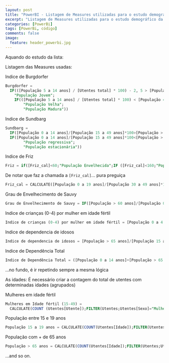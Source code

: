 ```yaml
---
layout: post
title: "PowerBI - Listagem de Measures utilizadas para o estudo demográfico da lista de utentes"
excerpt: "Listagem de Measures utilizadas para o estudo demográfico da lista de utentes."
categories: [PowerBi]
tags: [PowerBi, código]
comments: false
image:
  feature: header_powerbi.jpg
---
```


Aquando do estudo da lista:

Listagem das Measures usadas:

Indice de Burgdorfer
```SQL
Burgdorfer = 
  IF(([População 5 a 14 anos] / [Utentes total] * 100) - 2, 5 > [População 45 a 64 anos] / Utentes[Utentes total] * 100;
    "População Jovem"; 
    IF(([População 5 a 14 anos] / [Utentes total] * 100) < [População 45 a 64 anos] / Utentes[Utentes total] * 100 + 2, 5;
        "População Velha";
        "População Madura"))
```


Indice de Sundbarg
```SQL
Sundbarg = 
  IF([População 0 a 14 anos]/[População 15 a 49 anos]*100>[População > 50 anos]/[População 15 a 49 anos]*100;"População progressiva";
  IF([População 0 a 14 anos]/[População 15 a 49 anos]*100<[População > 50 anos]/[População 15 a 49 anos]*100;
        "População regressiva";
        "População estacionária"))
```

Indice de Friz
```SQL
Friz = if([Friz_cal]<60;"População Envelhecida";IF ([Friz_cal]<160;"População madura";"População jovem"))
```
De notar que faz a chamada a ```[Friz_cal]```... pura preguiça
```SQL
Friz_cal = CALCULATE([População 0 a 19 anos]/[População 30 a 49 anos]*100)
```

Grau de Envelhecimento de Sauvy
```SQL
Grau de Envelhecimento de Sauvy = IF([População > 60 anos]/[População 0 a 19 anos]*100>30;"População velha";"N/A")
```

Indice de crianças (0-4) por mulher em idade fértil
```SQL
Indice de crianças (0-4) por mulher em idade fértil = [População 0 a 4 anos]/[Mulheres em Idade fértil (15-49)]
```

Indice de dependencia de idosos
```SQL
Indice de dependencia de idosos = [População > 65 anos]/[População 15 a 64 anos]*100
```

Indice de Dependência Total
```SQL
Indice de Dependência Total = ([População 0 a 14 anos]+[População > 65 anos])/[População 15 a 64 anos]*100
```

...no fundo, é ir repetindo sempre a mesma lógica

As idades:
É necessário criar a contagem do total de utentes com determinadas idades (agrupados)

Mulheres em idade fértil
```SQL
Mulheres em Idade fértil (15-49) = 
  CALCULATE(COUNT (Utentes[Utente]);FILTER(Utentes;Utentes[Sexo]="Mulher" && Utentes[Idade] < 50 && Utentes[Idade] > 14))
```

População entre 15 e 19 anos
```SQL
População 15 a 19 anos = CALCULATE(COUNT(Utentes[Idade]);FILTER(Utentes;Utentes[Idade] > 14 && Utentes[Idade] < 20))
```

População com + de 65 anos
```SQL
População > 65 anos = CALCULATE(COUNT(Utentes[Idade]);FILTER(Utentes;Utentes[Idade] > 64))
```
...and so on.

